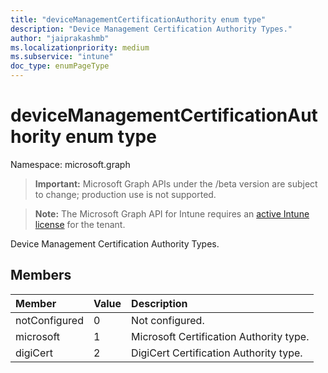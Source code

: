 ```yaml
---
title: "deviceManagementCertificationAuthority enum type"
description: "Device Management Certification Authority Types."
author: "jaiprakashmb"
ms.localizationpriority: medium
ms.subservice: "intune"
doc_type: enumPageType
---
```


# deviceManagementCertificationAuthority enum type

Namespace: microsoft.graph

> **Important:** Microsoft Graph APIs under the /beta version are subject to change; production use is not supported.

> **Note:** The Microsoft Graph API for Intune requires an [active Intune license](https://go.microsoft.com/fwlink/?linkid=839381) for the tenant.

Device Management Certification Authority Types.

## Members
|Member|Value|Description|
|:---|:---|:---|
|notConfigured|0|Not configured.|
|microsoft|1|Microsoft Certification Authority type.|
|digiCert|2|DigiCert Certification Authority type.|
